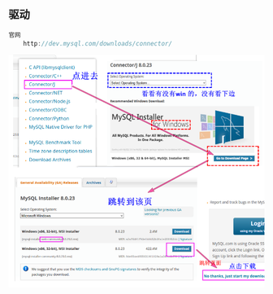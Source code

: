 ## 驱动

```java
官网
    http://dev.mysql.com/downloads/connector/
```

![image-20210215223423754](image-20210215223423754.png)